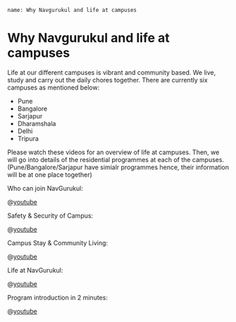 ```ngMeta
name: Why Navgurukul and life at campuses
```

# Why Navgurukul and life at campuses

Life at our different campuses is vibrant and community based. We live, study and carry out the daily chores together. There are currently six campuses as mentioned below:

- Pune
- Bangalore
- Sarjapur
- Dharamshala
- Delhi
- Tripura

Please watch these videos for an overview of life at campuses. Then, we will go into details of the residential programmes at each of the campuses. (Pune/Bangalore/Sarjapur have simialr programmes hence, their information will be at one place together)

Who can join NavGurukul: 

@[youtube](ztpsLr9icCA)

Safety & Security of Campus: 

@[youtube](7awZ1KCqvIw)

Campus Stay & Community Living: 

@[youtube](eaXvYAqVu6M)

Life at NavGurukul: 

@[youtube](IqMUClmN7)

Program introduction in 2 minutes:  

@[youtube](dLVT1fJeWHI)
